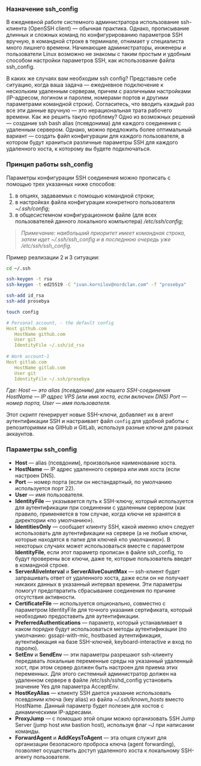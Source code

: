 ### Назначение ssh_config

В ежедневной работе системного администратора использование ssh-клиента (OpenSSH client) — обычная практика. Однако, прописывание длинных и сложных команд по конфигурированию параметров SSH вручную, в командной строке в терминале, отнимает у специалиста много лишнего времени. Начинающие администраторы, инженеры и пользователи Linux возможно не знакомы с таким простым и удобным способом настройки параметров SSH, как использование файла ssh_config.

В каких же случаях вам необходим ssh config? Представьте себе ситуацию, когда ваша задача — ежедневное подключение к нескольким удаленным серверам, причем с различными настройками (IP-адресом, логином и паролем, номерами портов и другими параметрами командной строки). Согласитесь, что вводить каждый раз все эти данные вручную — это нерациональная трата рабочего времени. Как же решить такую проблему? Одно из возможных решений — создание ssh bash alias (псевдонима) для каждого соединения с удаленным сервером. Однако, можно предложить более оптимальный вариант — создать файл конфигурации для каждого пользователя, в котором будут храниться различные параметры SSH для каждого удаленного хоста, к которому вы будете подключаться.

### Принцип работы ssh_config

Параметры конфигурации SSH соединения можно прописать с помощью трех указанных ниже способов:
1. в опциях, задаваемых с помощью командной строки;
2. в настройках файла конфигурации конкретного пользователя _~/.ssh/config_;
3. в общесистемном конфигурационном файле (для всех пользователей данного локального компьютера) _/etc/ssh/config_;
> _Примечание: наибольший приоритет имеет командная строка, затем идет ~/.ssh/ssh_config и в последнюю очередь уже /etc/ssh/ssh_config._

Пример реализации 2 и 3 ситуации:
```bash
cd ~/.ssh

ssh-keygen -t rsa
ssh-keygen -t ed25519 -C "ivan.kornilov@nordclan.com" -f "prosebya"

ssh-add id_rsa
ssh-add prosebya

touch config
```

```yaml
# Personal account, - the default config
Host github.com
   HostName github.com
   User git
   IdentityFile ~/.ssh/id_rsa
   
# Work account-1
Host gitlab.com 
   HostName gitlab.com
   User git
   IdentityFile ~/.ssh/prosebya
```
_Где: 
	Host — это alias (псевдоним) для нашего SSH-соединения
	HostName — IP адрес VPS (или имя хоста, если включен DNS)
	Port — номер порта, User — имя пользователя._

Этот скрипт генерирует новые SSH-ключи, добавляет их в агент аутентификации SSH и настраивает файл `config` для удобной работы с репозиториями на GitHub и GitLab, используя разные ключи для разных аккаунтов.

### Параметры ssh_config
- **Host** — alias (псевдоним), произвольное наименование хоста.
- **HostName** — IP адрес удаленного сервера или имя хоста (если настроен DNS).
- **Port** — номер порта (если он нестандартный, по умолчанию используется порт 22).
- **User** — имя пользователя.
- **IdentityFile** — указывается путь к SSH-ключу, который используется для аутентификации при соединении с удаленным сервером (как правило, применяется в том случае, когда ключи не хранятся в директории «по умолчанию»).
- **IdentitiesOnly** — сообщает клиенту SSH, какой именно ключ следует использовать для аутентификации на сервере (а не любые ключи, которые находятся в папке для ключей «по умолчанию»). В некоторых случаях может использоваться вместе с параметром **IdentityFile**, если этот параметр прописан в файле ssh_config, то будут проверены все ключи, даже те, которые пользователь введет в командной строке.
- **ServerAliveInterval** и **ServerAliveCountMax** — ssh-клиент будет запрашивать ответ от удаленного хоста, даже если он не получает никаких данных в указанный интервал времени. Эти параметры помогут предотвратить сбрасывание соединения по причине отсутствия активности.
- **CertificateFile** — используется опционально, совместно с параметром IdentityFile для точного указания сертификата, который необходимо предоставить для аутентификации.
- **PreferredAuthentications** — параметр, который устанавливает в каком порядке будут использоваться методы аутентификации (по умолчанию: gssapi-with-mic, hostbased аутентификация, аутентификация на базе SSH-ключей, keyboard-interactive и вход по паролю).
- **SetEnv** и **SendEnv** — эти параметры разрешают ssh-клиенту передавать локальные переменные среды на указанный удаленный хост, при этом сервер должен быть настроен для приема этих переменных. Для этого системный администратор должен на удаленном сервере в файле /etc/ssh/sshd_config установить значение Yes для параметра AcceptEnv.
- **HostKeyAlias** — клиенту SSH дается указание использовать псевдоним ключа (key alias) из файла _~/.ssh/known_hosts_ вместо HostName. Данный параметр будет полезен для хостов с динамическими IP-адресами.
- **ProxyJump** — с помощью этой опции можно организовать SSH Jump Server (jump host или bastion host), используя флаг –J при написании команды.
- **ForwardAgent** и **AddKeysToAgent** — эта опция служит для организации безопасного проброса ключа (agent forwarding), позволяет осуществить доступ удаленного хоста к локальному SSH-агенту пользователя.